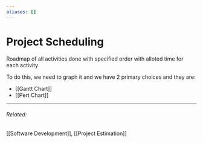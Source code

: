 ```yaml
---
aliases: []
---
```

# Project Scheduling
Roadmap of all activities done with specified order with alloted time for each activity

To do this, we need to graph it and we have 2 primary choices and they are:
- [[Gantt Chart]]
- [[Pert Chart]]


---
###### Related: 
[[Software Development]], [[Project Estimation]]